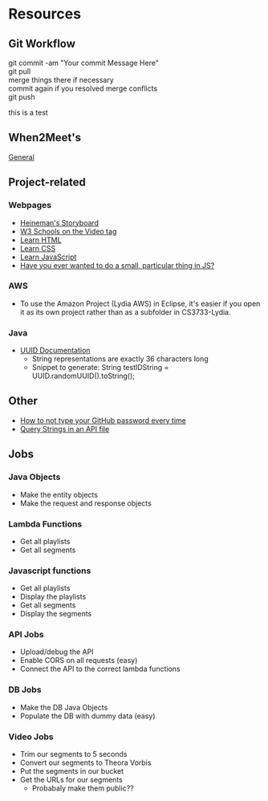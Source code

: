 # Resources

## Git Workflow

git commit -am "Your commit Message Here"  
git pull  
merge things there if necessary  
commit again if you resolved merge conflicts  
git push  

this is a test

## When2Meet's

[General](https://www.when2meet.com/?8367342-GaTih)

## Project-related

### Webpages
* [Heineman's Storyboard](https://web.cs.wpi.edu/~heineman/cs3733/)
* [W3 Schools on the Video tag](https://www.w3schools.com/tags/tag_video.asp)
* [Learn HTML](https://www.w3schools.com/html/default.asp)
* [Learn CSS](https://www.w3schools.com/css/default.asp)
* [Learn JavaScript](https://www.w3schools.com/js/default.asp)
* [Have you ever wanted to do a small, particular thing in JS?](https://www.w3schools.com/howto/default.asp)

### AWS
* To use the Amazon Project (Lydia AWS) in Eclipse, it's easier if you open it as its own project rather than as a subfolder in CS3733-Lydia.

### Java
* [UUID Documentation](https://docs.oracle.com/javase/7/docs/api/java/util/UUID.html)
  * String representations are exactly 36 characters long
  * Snippet to generate: String testIDString = UUID.randomUUID().toString();

## Other

* [How to not type your GitHub password every time](https://github.github.com/training-kit/downloads/github-git-cheat-sheet.pdf)
* [Query Strings in an API file](https://swagger.io/docs/specification/describing-parameters/#query-parameters)

## Jobs

### Java Objects
* Make the entity objects
* Make the request and response objects

### Lambda Functions
* Get all playlists
* Get all segments

### Javascript functions
* Get all playlists
* Display the playlists
* Get all segments
* Display the segments

### API Jobs
* Upload/debug the API
* Enable CORS on all requests (easy)
* Connect the API to the correct lambda functions

### DB Jobs
* Make the DB Java Objects
* Populate the DB with dummy data (easy)

### Video Jobs
* Trim our segments to 5 seconds
* Convert our segments to Theora Vorbis
* Put the segments in our bucket
* Get the URLs for our segments
  * Probabaly make them public??